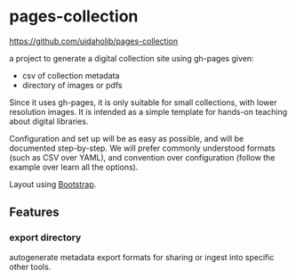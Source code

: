# pages-collection

https://github.com/uidaholib/pages-collection

a project to generate a digital collection site using gh-pages given:
- csv of collection metadata
- directory of images or pdfs

Since it uses gh-pages, it is only suitable for small collections, with lower resolution images.
It is intended as a simple template for hands-on teaching about digital libraries.

Configuration and set up will be as easy as possible, and will be documented step-by-step.
We will prefer commonly understood formats (such as CSV over YAML), and convention over configuration (follow the example over learn all the options).

Layout using [Bootstrap](https://getbootstrap.com/docs/4.0/getting-started/introduction/).

## Features

### export directory

autogenerate metadata export formats for sharing or ingest into specific other tools.
